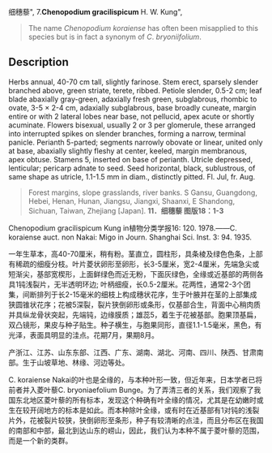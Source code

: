 细穗藜",
7.**Chenopodium gracilispicum** H. W. Kung",

> The name *Chenopodium* *koraiense* has often been misapplied to this species but is in fact a synonym of *C*. *bryoniifolium*.

## Description
Herbs annual, 40-70 cm tall, slightly farinose. Stem erect, sparsely slender branched above, green striate, terete, ribbed. Petiole slender, 0.5-2 cm; leaf blade abaxially gray-green, adaxially fresh green, subglabrous, rhombic to ovate, 3-5 × 2-4 cm, adaxially subglabrous, base broadly cuneate, margin entire or with 2 lateral lobes near base, not pellucid, apex acute or shortly acuminate. Flowers bisexual, usually 2 or 3 per glomerule, these arranged into interrupted spikes on slender branches, forming a narrow, terminal panicle. Perianth 5-parted; segments narrowly obovate or linear, united only at base, abaxially slightly fleshy at center, keeled, margin membranous, apex obtuse. Stamens 5, inserted on base of perianth. Utricle depressed, lenticular; pericarp adnate to seed. Seed horizontal, black, sublustrous, of same shape as utricle, 1.1-1.5 mm in diam., distinctly pitted. Fl. Jul, fr. Aug.

> Forest margins, slope grasslands, river banks. S Gansu, Guangdong, Hebei, Henan, Hunan, Jiangsu, Jiangxi, Shaanxi, E Shandong, Sichuan, Taiwan, Zhejiang [Japan].
**11．细穗藜 图版18：1-3**

Chenopodium gracilispicum Kung in植物分类学报16: 120. 1978.——C. koraiense auct. non Nakai: Migo in Journ. Shanghai Sci. Inst. 3: 94. 1935.

一年生草本，高40-70厘米，稍有粉。茎直立，圆柱形，具条棱及绿色色条，上部有稀疏的细瘦分枝。叶片菱状卵形至卵形，长3-5厘米，宽2-4厘米，先端急尖或短渐尖，基部宽楔形，上面鲜绿色而近无粉，下面灰绿色，全缘或近基部的两侧各具1钝浅裂片，无半透明环边; 叶柄细瘦，长0.5-2厘米。花两性，通常2-3个团集，间断排列于长2-15毫米的细枝上构成穗状花序，生于叶腋并在茎的上部集成狭圆锥状花序；花被5深裂，裂片狭倒卵形或条形，仅基部合生，背面中心稍肉质并具纵龙骨状突起，先端钝，边缘膜质；雄蕊5，着生于花被基部。胞果顶基扁，双凸镜形，果皮与种子贴生。种子横生，与胞果同形，直径1.1-1.5毫米，黑色，有光泽，表面具明显的洼点。花期7月，果期8月。

产浙江、江苏、山东东部、江西、广东、湖南、湖北、河南、四川、陕西、甘肃南部。生于山坡草地、林缘、河边等处。

C. koraiense Nakai的叶也是全缘的，与本种叶形一致，但近年来，日本学者已将前者并入菱叶藜C. bryoniaefolium Bunge。为了弄清三者的关系，我们观察了我国东北地区菱叶藜的所有标本，发现这个种确有叶全缘的情况，尤其是在幼嫩时或生在较开阔地方的标本是如此。而本种除叶全缘，或有时在近基部有1对钝的浅裂片外，花被裂片较狭，狭倒卵形至条形，种子有较清晰的点洼，而且分布区在我国的南部和中部，最北到达山东的崂山，因此，我们认为本种不属于菱叶藜的范围，而是一个新的类群。
